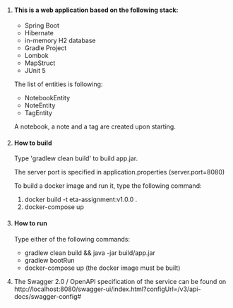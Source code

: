 1. #### This is a web application based on the following stack:
    - Spring Boot
    - Hibernate
    - in-memory H2 database
    - Gradle Project
    - Lombok
    - MapStruct
    - JUnit 5

   The list of entities is following:
    - NotebookEntity
    - NoteEntity
    - TagEntity

   A notebook, a note and a tag are created upon starting.

2. #### How to build

   Type 'gradlew clean build' to build app.jar.

   The server port is specified in application.properties (server.port=8080)

   To build a docker image and run it, type the following command:
   1. docker build -t eta-assignment:v1.0.0 .
   2. docker-compose up

3. #### How to run

   Type either of the following commands:
    -  gradlew clean build && java -jar build/app.jar
    -  gradlew bootRun
    -  docker-compose up  (the docker image must be built)

4. The Swagger 2.0 / OpenAPI specification of the service can be found on http://localhost:8080/swagger-ui/index.html?configUrl=/v3/api-docs/swagger-config#


